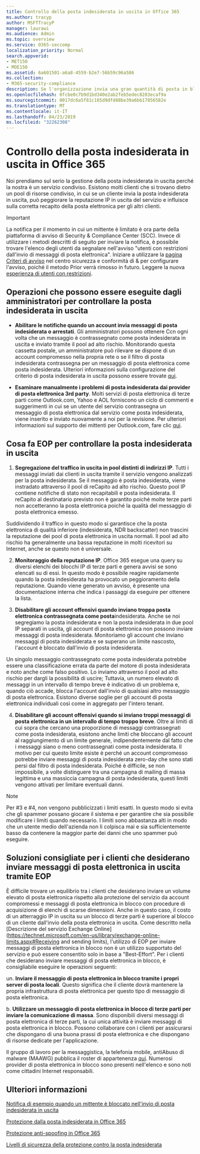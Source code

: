 ```yaml
---
title: Controllo della posta indesiderata in uscita in Office 365
ms.author: tracyp
author: MSFTTracyP
manager: laurawi
ms.audience: Admin
ms.topic: overview
ms.service: O365-seccomp
localization_priority: Normal
search.appverid:
- MET150
- MOE150
ms.assetid: 6a601501-a6a8-4559-b2e7-56b59c96a586
ms.collection:
- M365-security-compliance
description: Se l'organizzazione invia una gran quantità di posta in blocco contrassegnata come posta indesiderata, potrebbe essere bloccata dall'invio di messaggi di posta elettronica con Office 365. Leggere questo articolo per ulteriori informazioni sul motivo per cui questo accade e su cosa è possibile fare.
ms.openlocfilehash: 0fcbe0c7b9d1bd340e2ab2feb5edec8283ecaf9a
ms.sourcegitcommit: 0017dc6a5f81c165d9dfd88be39a6bb17856582e
ms.translationtype: MT
ms.contentlocale: it-IT
ms.lasthandoff: 04/23/2019
ms.locfileid: "32262308"
---
```

# <a name="controlling-outbound-spam-in-office-365"></a>Controllo della posta indesiderata in uscita in Office 365

Noi prendiamo sul serio la gestione della posta indesiderata in uscita perché la nostra è un servizio condiviso.  Esistono molti clienti che si trovano dietro un pool di risorse condiviso, in cui se un cliente invia la posta indesiderata in uscita, può peggiorare la reputazione IP in uscita del servizio e influisce sulla corretta recapito della posta elettronica per gli altri clienti.

> [!IMPORTANT]
> La notifica per il momento in cui un mittente è limitato è ora parte della piattaforma di avviso di Security & Compliance Center (SCC). Invece di utilizzare i metodi descritti di seguito per inviare la notifica, è possibile trovare l'elenco degli utenti da segnalare nell'avviso "utenti con restrizioni dall'invio di messaggi di posta elettronica". Iniziare a utilizzare la [pagina Criteri di avviso](https://sip.protection.office.com/alertpolicies) nel centro sicurezza e conformità di & per configurare l'avviso, poiché il metodo Prior verrà rimosso in futuro. Leggere la nuova [esperienza di utenti con restrizioni](https://docs.microsoft.com/en-us/Office365/SecurityCompliance/removing-user-from-restricted-users-portal-after-spam).

## <a name="what-admins-can-do-to-control-outbound-spam"></a>Operazioni che possono essere eseguite dagli amministratori per controllare la posta indesiderata in uscita

- **Abilitare le notifiche quando un account invia messaggi di posta indesiderata o arrestati**. Gli amministratori possono ottenere Ccn ogni volta che un messaggio è contrassegnato come posta indesiderata in uscita e inviato tramite il pool ad alto rischio. Monitorando questa cassetta postale, un amministratore può rilevare se dispone di un account compromesso nella propria rete o se il filtro di posta indesiderata contrassegna per un messaggio di posta elettronica come posta indesiderata.  Ulteriori informazioni sulla configurazione del criterio di posta indesiderata in uscita possono essere trovate [qui](configure-the-outbound-spam-policy.md).
 
- **Esaminare manualmente i problemi di posta indesiderata dai provider di posta elettronica 3rd party**. Molti servizi di posta elettronica di terze parti come Outlook.com, Yahoo e AOL forniscono un ciclo di commenti e suggerimenti in cui se un utente del servizio contrassegna un messaggio di posta elettronica dal servizio come posta indesiderata, viene inserito e inviato nuovamente a noi per la revisione. Per ulteriori informazioni sul supporto dei mittenti per Outlook.com, fare clic [qui](https://sendersupport.olc.protection.outlook.com/pm/services.aspx).

## <a name="what-eop-does-to-control-outbound-spam"></a>Cosa fa EOP per controllare la posta indesiderata in uscita 

1. **Segregazione del traffico in uscita in pool distinti di indirizzi IP**. Tutti i messaggi inviati dai clienti in uscita tramite il servizio vengono analizzati per la posta indesiderata. Se il messaggio è posta indesiderata, viene instradato attraverso il pool di reCapito ad alto rischio. Questo pool IP contiene notifiche di stato non recapitabili e posta indesiderata. Il reCapito al destinatario previsto non è garantito poiché molte terze parti non accetteranno la posta elettronica poiché la qualità del messaggio di posta elettronica emesso.

Suddividendo il traffico in questo modo si garantisce che la posta elettronica di qualità inferiore (indesiderata, NDR backscatter) non trascini la reputazione dei pool di posta elettronica in uscita normali. Il pool ad alto rischio ha generalmente una bassa reputazione in molti ricevitori su Internet, anche se questo non è universale. 

2. **Monitoraggio della reputazione IP**. Office 365 esegue una query su diversi elenchi dei blocchi IP di terze parti e genera avvisi se sono elencati su di essi. In questo modo è possibile reagire rapidamente quando la posta indesiderata ha provocato un peggioramento della reputazione. Quando viene generato un avviso, è presente una documentazione interna che indica i passaggi da eseguire per ottenere la lista. 

3. **Disabilitare gli account offensivi quando inviano troppa posta elettronica contrassegnata come posta**indesiderata. Anche se noi segregiamo la posta indesiderata e non la posta indesiderata in due pool IP separati in uscita, gli account di posta elettronica non possono inviare messaggi di posta indesiderata. Monitoriamo gli account che inviano messaggi di posta indesiderata e se superano un limite nascosto, l'account è bloccato dall'invio di posta indesiderata.

Un singolo messaggio contrassegnato come posta indesiderata potrebbe essere una classificazione errata da parte del motore di posta indesiderata e noto anche come falso positivo. Lo inviamo attraverso il pool ad alto rischio per dargli la possibilità di uscire; Tuttavia, un numero elevato di messaggi in un intervallo di tempo breve è indicativo di un problema e, quando ciò accade, blocca l'account dall'invio di qualsiasi altro messaggio di posta elettronica. Esistono diverse soglie per gli account di posta elettronica individuali così come in aggregato per l'intero tenant.

4. **Disabilitare gli account offensivi quando si inviano troppi messaggi di posta elettronica in un intervallo di tempo troppo breve**. Oltre ai limiti di cui sopra che cercano una proporzione di messaggi contrassegnati come posta indesiderata, esistono anche limiti che bloccano gli account al raggiungimento di un limite generale, indipendentemente dal fatto che i messaggi siano o meno contrassegnati come posta indesiderata. Il motivo per cui questo limite esiste è perché un account compromesso potrebbe inviare messaggi di posta indesiderata zero-day che sono stati persi dal filtro di posta indesiderata. Poiché è difficile, se non impossibile, a volte distinguere tra una campagna di mailing di massa legittima e una massiccia campagna di posta indesiderata, questi limiti vengono attivati per limitare eventuali danni.

> [!NOTE]
> Per #3 e #4, non vengono pubblicizzati i limiti esatti.  In questo modo si evita che gli spammer possano giocare il sistema e per garantire che sia possibile modificare i limiti quando necessario. I limiti sono abbastanza alti in modo che un utente medio dell'azienda non li colpisca mai e sia sufficientemente basso da contenere la maggior parte dei danni che uno spammer può eseguire. 

## <a name="recommended-workarounds-for-customers-who-want-to-send-outbound-a-lot-of-email-through-eop"></a>Soluzioni consigliate per i clienti che desiderano inviare messaggi di posta elettronica in uscita tramite EOP

È difficile trovare un equilibrio tra i clienti che desiderano inviare un volume elevato di posta elettronica rispetto alla protezione del servizio da account compromessi e messaggi di posta elettronica in blocco con procedure di acquisizione di elenchi di scarse dimensioni. Anche in questo caso, il costo di un atterraggio IP in uscita su un blocco di terze parti è superiore al blocco di un cliente dall'invio della posta elettronica in uscita. Come descritto nella [Descrizione del servizio Exchange Online](https://technet.microsoft.com/en-us/library/exchange-online-limits.aspx#Receiving and sending limits), l'utilizzo di EOP per inviare messaggi di posta elettronica in blocco non è un utilizzo supportato del servizio e può essere consentito solo in base a "Best-Effort". Per i clienti che desiderano inviare messaggi di posta elettronica in blocco, è consigliabile eseguire le operazioni seguenti:

un. **Inviare il messaggio di posta elettronica in blocco tramite i propri server di posta locali**. Questo significa che il cliente dovrà mantenere la propria infrastruttura di posta elettronica per questo tipo di messaggio di posta elettronica.

b. **Utilizzare un messaggio di posta elettronica in blocco di terze parti per inviare la comunicazione di massa**. Sono disponibili diversi messaggi di posta elettronica di terze parti, la cui unica attività è inviare messaggi di posta elettronica in blocco. Possono collaborare con i clienti per assicurarsi che dispongano di una buona prassi di posta elettronica e che dispongano di risorse dedicate per l'applicazione. 

Il gruppo di lavoro per la messaggistica, la telefonia mobile, antiAbuso di malware (MAAWG) pubblica il roster di appartenenza [qui](http://www.maawg.org/about/roster). Numerosi provider di posta elettronica in blocco sono presenti nell'elenco e sono noti come cittadini Internet responsabili. 
  
## <a name="for-more-information"></a>Ulteriori informazioni

[Notifica di esempio quando un mittente è bloccato nell'invio di posta indesiderata in uscita](sample-notification-when-a-sender-is-blocked-sending-outbound-spam.md)

[Protezione dalla posta indesiderata in Office 365](anti-spam-protection.md)

[Protezione anti-spoofing in Office 365](anti-spoofing-protection.md)

[Livelli di sicurezza della protezione contro la posta indesiderata](spam-confidence-levels.md)
